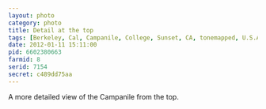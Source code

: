 ```yaml
---
layout: photo
category: photo
title: Detail at the top
tags: [Berkeley, Cal, Campanile, College, Sunset, CA, tonemapped, U.S.A., cycomachead, Michael Ball, Canon, 7D]
date: 2012-01-11 15:11:00
pid: 6602380663
farmid: 8
serid: 7154
secret: c489dd75aa
---
```


A more detailed view of the Campanile from the top.